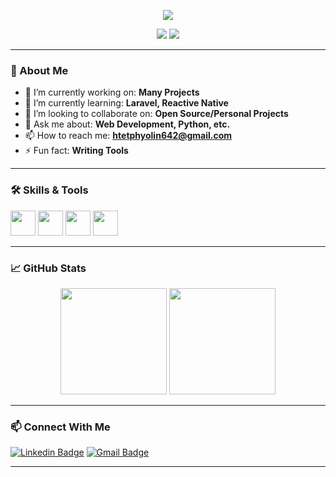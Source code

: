 <!-- Modern GitHub Profile README Template -->

<p align="center">
  <img src="https://readme-typing-svg.herokuapp.com/?lines=Hi,+I'm+Htet+Phyo+Linn!; Welcome+to+my+GitHub+profile!; I+love+coding+and+learning+new+things!&center=true&size=27" />
</p>

<p align="center">
  <img src="https://img.shields.io/github/followers/Htet-Phyo-Linn?label=Followers&style=social" />
  <img src="https://komarev.com/ghpvc/?username=Htet-Phyo-Linn&style=flat-square" />
</p>

---

### 👋 About Me

- 🔭 I’m currently working on: **Many Projects**
- 🌱 I’m currently learning: **Laravel, Reactive Native**
- 👯 I’m looking to collaborate on: **Open Source/Personal Projects**
- 💬 Ask me about: **Web Development, Python, etc.**
- 📫 How to reach me: **htetphyolin642@gmail.com**
- ⚡ Fun fact: **Writing Tools**

---

### 🛠️ Skills & Tools

<p align="left">
  <img src="https://cdn.jsdelivr.net/gh/devicons/devicon/icons/python/python-original.svg" width="40" height="40"/>
  <img src="https://cdn.jsdelivr.net/gh/devicons/devicon/icons/javascript/javascript-original.svg" width="40" height="40"/>
  <img src="https://cdn.jsdelivr.net/gh/devicons/devicon/icons/react/react-original.svg" width="40" height="40"/>
  <img src="https://cdn.jsdelivr.net/gh/devicons/devicon/icons/nodejs/nodejs-original.svg" width="40" height="40"/>
  <!-- Add more icons as needed -->
</p>

---

### 📈 GitHub Stats

<p align="center">
  <img src="https://github-readme-stats.vercel.app/api?username=Htet-Phyo-Linn&show_icons=true&theme=radical" height="170"/>
  <img src="https://github-readme-stats.vercel.app/api/top-langs/?username=Htet-Phyo-Linn&layout=compact&theme=radical" height="170"/>
</p>

---

### 📫 Connect With Me

[![Linkedin Badge](https://img.shields.io/badge/-HtetPhyoLinn-blue?style=flat-square&logo=Linkedin&logoColor=white&link=https://www.linkedin.com/in/htet-phyo-lin?utm_source=share&utm_campaign=share_via&utm_content=profile&utm_medium=android_app)](https://www.linkedin.com/in/htet-phyo-lin?utm_source=share&utm_campaign=share_via&utm_content=profile&utm_medium=android_app)
[![Gmail Badge](https://img.shields.io/badge/-htetphyolin642@gmail.com-c14438?style=flat-square&logo=Gmail&logoColor=white&link=mailto:htetphyolin642@gmail.com)](mailto:htetphyolin642@gmail.com)
<!-- Add more badges as needed -->

---

